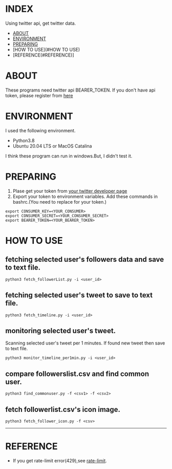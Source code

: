 # INDEX
Using twitter api, get twitter data. 

- [ABOUT](#ABOUT)
- [ENVIRONMENT](#ABOUT)
- [PREPARING](#PREPARING)
- [HOW TO USE](#HOW TO USE)
- [REFERENCE(#REFERENCE)]

# ABOUT
These programs need twitter api BEARER_TOKEN.
If you don't have api token, please register from [here](https://developer.twitter.com/en/apps/)

# ENVIRONMENT
I used the following environment.
- Python3.8
- Ubuntu 20.04 LTS or MacOS Catalina

I think these program can run in windows.But, I didn't test it.

# PREPARING
1. Plase get your token from [your twitter developer page](https://developer.twitter.com/en/apps/)
2. Export your token to environment variables. Add these commands in bashrc.(You need to replace <TOKEN> for your token.)

```
export CONSUMER_KEY=<YOUR_CONSUMER>
export CONSUMER_SECRET=<YOUR_CONSUMER_SECRET>
export BEARER_TOKEN=<YOUR_BEARER_TOKEN>
```

# HOW TO USE
## fetching selected user's followers data and save to text file.

```shell
python3 fetch_followerList.py -i <user_id>
```

## fetching selected user's tweet to save to text file.

```shell
python3 fetch_timeline.py -i <user_id>
```

## monitoring selected user's tweet.
Scanning selected user's tweet per 1 minutes.
If found new tweet then save to text file.

```shell
python3 monitor_timeline_per1min.py -i <user_id>
```

## compare followerslist.csv and find common user.

```shell
python3 find_commonuser.py -f <csv1> -f <csv2>
```

## fetch followerlist.csv's icon image.

```shell
python3 fetch_follower_icon.py -f <csv>
```
******


# REFERENCE
- If you get rate-limit error(429),see [rate-limit](https://developer.twitter.com/en/docs/twitter-api/v1/rate-limits).

